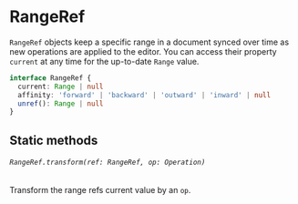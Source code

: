 # RangeRef

`RangeRef` objects keep a specific range in a document synced over time as new operations are applied to the editor. You can access their property `current` at any time for the up-to-date `Range` value.

```typescript
interface RangeRef {
  current: Range | null
  affinity: 'forward' | 'backward' | 'outward' | 'inward' | null
  unref(): Range | null
}
```

## Static methods

###### `RangeRef.transform(ref: RangeRef, op: Operation)`

Transform the range refs current value by an `op`.

